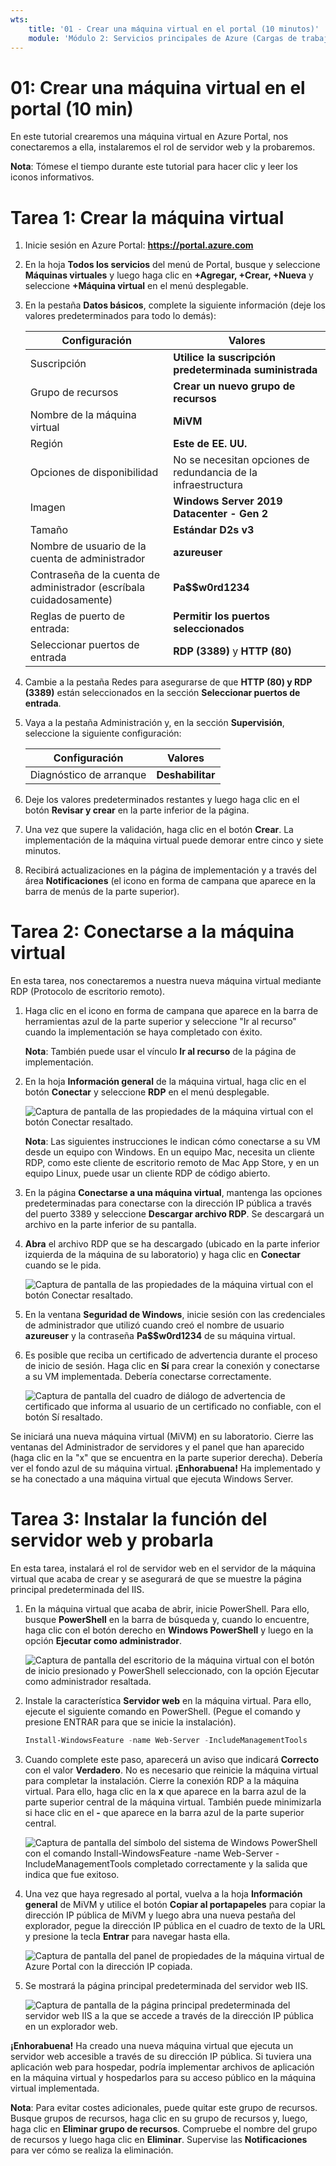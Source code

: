```yaml
---
wts:
    title: '01 - Crear una máquina virtual en el portal (10 minutos)'
    module: 'Módulo 2: Servicios principales de Azure (Cargas de trabajo)'
---
```

# 01: Crear una máquina virtual en el portal (10 min)

En este tutorial crearemos una máquina virtual en Azure Portal, nos conectaremos a ella, instalaremos el rol de servidor web y la probaremos. 

**Nota**: Tómese el tiempo durante este tutorial para hacer clic y leer los iconos informativos. 

# Tarea 1: Crear la máquina virtual 
1. Inicie sesión en Azure Portal: **https://portal.azure.com**

3. En la hoja **Todos los servicios** del menú de Portal, busque y seleccione **Máquinas virtuales** y luego haga clic en **+Agregar, +Crear, +Nueva** y seleccione **+Máquina virtual** en el menú desplegable.

4. En la pestaña **Datos básicos**, complete la siguiente información (deje los valores predeterminados para todo lo demás):

    | Configuración | Valores |
    |  -- | -- |
    | Suscripción | **Utilice la suscripción predeterminada suministrada** |
    | Grupo de recursos | **Crear un nuevo grupo de recursos** |
    | Nombre de la máquina virtual | **MiVM** |
    | Región | **Este de EE. UU.**|
    | Opciones de disponibilidad | No se necesitan opciones de redundancia de la infraestructura|
    | Imagen | **Windows Server 2019 Datacenter - Gen 2**|
    | Tamaño | **Estándar D2s v3**|
    | Nombre de usuario de la cuenta de administrador | **azureuser** |
    | Contraseña de la cuenta de administrador (escríbala cuidadosamente) | **Pa$$w0rd1234**|
    | Reglas de puerto de entrada: | **Permitir los puertos seleccionados**|
    | Seleccionar puertos de entrada | **RDP (3389)** y **HTTP (80)**| 

5. Cambie a la pestaña Redes para asegurarse de que **HTTP (80) y RDP (3389)** están seleccionados en la sección **Seleccionar puertos de entrada**.

6. Vaya a la pestaña Administración y, en la sección **Supervisión**, seleccione la siguiente configuración:

    | Configuración | Valores |
    | -- | -- |
    | Diagnóstico de arranque | **Deshabilitar**|

7. Deje los valores predeterminados restantes y luego haga clic en el botón **Revisar y crear** en la parte inferior de la página.

8. Una vez que supere la validación, haga clic en el botón **Crear**. La implementación de la máquina virtual puede demorar entre cinco y siete minutos.

9. Recibirá actualizaciones en la página de implementación y a través del área **Notificaciones** (el icono en forma de campana que aparece en la barra de menús de la parte superior).

# Tarea 2: Conectarse a la máquina virtual

En esta tarea, nos conectaremos a nuestra nueva máquina virtual mediante RDP (Protocolo de escritorio remoto). 

1. Haga clic en el icono en forma de campana que aparece en la barra de herramientas azul de la parte superior y seleccione "Ir al recurso" cuando la implementación se haya completado con éxito. 

    **Nota**: También puede usar el vínculo **Ir al recurso** de la página de implementación. 

2. En la hoja **Información general** de la máquina virtual, haga clic en el botón **Conectar** y seleccione **RDP** en el menú desplegable.

    ![Captura de pantalla de las propiedades de la máquina virtual con el botón Conectar resaltado.](../images/0101.png)

    **Nota**: Las siguientes instrucciones le indican cómo conectarse a su VM desde un equipo con Windows. En un equipo Mac, necesita un cliente RDP, como este cliente de escritorio remoto de Mac App Store, y en un equipo Linux, puede usar un cliente RDP de código abierto.

2. En la página **Conectarse a una máquina virtual**, mantenga las opciones predeterminadas para conectarse con la dirección IP pública a través del puerto 3389 y seleccione **Descargar archivo RDP**. Se descargará un archivo en la parte inferior de su pantalla.

3. **Abra** el archivo RDP que se ha descargado (ubicado en la parte inferior izquierda de la máquina de su laboratorio) y haga clic en **Conectar** cuando se le pida. 

    ![Captura de pantalla de las propiedades de la máquina virtual con el botón Conectar resaltado. ](../images/0102.png)

4. En la ventana **Seguridad de Windows**, inicie sesión con las credenciales de administrador que utilizó cuando creó el nombre de usuario **azureuser** y la contraseña **Pa$$w0rd1234** de su máquina virtual. 

5. Es posible que reciba un certificado de advertencia durante el proceso de inicio de sesión. Haga clic en **Sí** para crear la conexión y conectarse a su VM implementada. Debería conectarse correctamente.

    ![Captura de pantalla del cuadro de diálogo de advertencia de certificado que informa al usuario de un certificado no confiable, con el botón Sí resaltado. ](../images/0104.png)

Se iniciará una nueva máquina virtual (MiVM) en su laboratorio. Cierre las ventanas del Administrador de servidores y el panel que han aparecido (haga clic en la "x" que se encuentra en la parte superior derecha). Debería ver el fondo azul de su máquina virtual. **¡Enhorabuena!** Ha implementado y se ha conectado a una máquina virtual que ejecuta Windows Server. 

# Tarea 3: Instalar la función del servidor web y probarla

En esta tarea, instalará el rol de servidor web en el servidor de la máquina virtual que acaba de crear y se asegurará de que se muestre la página principal predeterminada del IIS. 

1. En la máquina virtual que acaba de abrir, inicie PowerShell. Para ello, busque **PowerShell** en la barra de búsqueda y, cuando lo encuentre, haga clic con el botón derecho en **Windows PowerShell** y luego en la opción **Ejecutar como administrador**.

    ![Captura de pantalla del escritorio de la máquina virtual con el botón de inicio presionado y PowerShell seleccionado, con la opción Ejecutar como administrador resaltada.](../images/0105.png)

2. Instale la característica **Servidor web** en la máquina virtual. Para ello, ejecute el siguiente comando en PowerShell. (Pegue el comando y presione ENTRAR para que se inicie la instalación).

    ```PowerShell
    Install-WindowsFeature -name Web-Server -IncludeManagementTools
    ```
  
3. Cuando complete este paso, aparecerá un aviso que indicará **Correcto** con el valor **Verdadero**. No es necesario que reinicie la máquina virtual para completar la instalación. Cierre la conexión RDP a la máquina virtual. Para ello, haga clic en la **x** que aparece en la barra azul de la parte superior central de la máquina virtual. También puede minimizarla si hace clic en el **-** que aparece en la barra azul de la parte superior central.

    ![Captura de pantalla del símbolo del sistema de Windows PowerShell con el comando Install-WindowsFeature -name Web-Server -IncludeManagementTools completado correctamente y la salida que indica que fue exitoso.](../images/0106.png)

4. Una vez que haya regresado al portal, vuelva a la hoja **Información general** de MiVM y utilice el botón **Copiar al portapapeles** para copiar la dirección IP pública de MiVM y luego abra una nueva pestaña del explorador, pegue la dirección IP pública en el cuadro de texto de la URL y presione la tecla **Entrar** para navegar hasta ella.

    ![Captura de pantalla del panel de propiedades de la máquina virtual de Azure Portal con la dirección IP copiada.](../images/0107.png)

5. Se mostrará la página principal predeterminada del servidor web IIS.

    ![Captura de pantalla de la página principal predeterminada del servidor web IIS a la que se accede a través de la dirección IP pública en un explorador web.](../images/0108.png)

**¡Enhorabuena!** Ha creado una nueva máquina virtual que ejecuta un servidor web accesible a través de su dirección IP pública. Si tuviera una aplicación web para hospedar, podría implementar archivos de aplicación en la máquina virtual y hospedarlos para su acceso público en la máquina virtual implementada.


**Nota**: Para evitar costes adicionales, puede quitar este grupo de recursos. Busque grupos de recursos, haga clic en su grupo de recursos y, luego, haga clic en **Eliminar grupo de recursos**. Compruebe el nombre del grupo de recursos y luego haga clic en **Eliminar**. Supervise las **Notificaciones** para ver cómo se realiza la eliminación.
